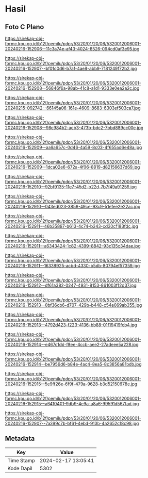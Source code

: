 # Hasil

## Foto C Plano

https://sirekap-obj-formc.kpu.go.id/b12f/pemilu/pdpr/53/20/01/20/06/5320012006001-20240216-152906--11c3a74e-af43-4024-8526-094cd0af3e95.jpg

https://sirekap-obj-formc.kpu.go.id/b12f/pemilu/pdpr/53/20/01/20/06/5320012006001-20240216-152907--bf01c0d6-b7af-4ae8-abb9-7181249f72b2.jpg

https://sirekap-obj-formc.kpu.go.id/b12f/pemilu/pdpr/53/20/01/20/06/5320012006001-20240216-152908--56846f6a-98ab-41c8-a1d1-9333e0ea2a2c.jpg

https://sirekap-obj-formc.kpu.go.id/b12f/pemilu/pdpr/53/20/01/20/06/5320012006001-20240215-092742--66145a06-161e-4609-8683-6303ef503ca7.jpg

https://sirekap-obj-formc.kpu.go.id/b12f/pemilu/pdpr/53/20/01/20/06/5320012006001-20240216-152908--98c984b2-acb3-473b-bdc2-7bbd889cc00e.jpg

https://sirekap-obj-formc.kpu.go.id/b12f/pemilu/pdpr/53/20/01/20/06/5320012006001-20240216-152909--aa6a657c-0d46-4a59-8c03-4f655ad6e48a.jpg

https://sirekap-obj-formc.kpu.go.id/b12f/pemilu/pdpr/53/20/01/20/06/5320012006001-20240216-152909--1dca02e6-672a-4f06-8919-d82156637d69.jpg

https://sirekap-obj-formc.kpu.go.id/b12f/pemilu/pdpr/53/20/01/20/06/5320012006001-20240216-152910--92bf9135-11e7-45d2-b22d-7b7f49a91259.jpg

https://sirekap-obj-formc.kpu.go.id/b12f/pemilu/pdpr/53/20/01/20/06/5320012006001-20240216-152910--043ed023-3858-49ce-93c9-51efee2e22ac.jpg

https://sirekap-obj-formc.kpu.go.id/b12f/pemilu/pdpr/53/20/01/20/06/5320012006001-20240216-152911--46b35897-b613-4c74-b343-cd30cf183fdc.jpg

https://sirekap-obj-formc.kpu.go.id/b12f/pemilu/pdpr/53/20/01/20/06/5320012006001-20240216-152911--a6343424-1c82-4399-8842-93c135c34dae.jpg

https://sirekap-obj-formc.kpu.go.id/b12f/pemilu/pdpr/53/20/01/20/06/5320012006001-20240216-152911--16338925-acbd-4330-b5db-80794ef57359.jpg

https://sirekap-obj-formc.kpu.go.id/b12f/pemilu/pdpr/53/20/01/20/06/5320012006001-20240216-152912--df61a382-0247-4931-8153-861003f12d37.jpg

https://sirekap-obj-formc.kpu.go.id/b12f/pemilu/pdpr/53/20/01/20/06/5320012006001-20240216-152913--0bf36cb6-d707-429b-b448-c54e069ab355.jpg

https://sirekap-obj-formc.kpu.go.id/b12f/pemilu/pdpr/53/20/01/20/06/5320012006001-20240216-152913--4792d423-f223-4136-bb88-01f19419fcb4.jpg

https://sirekap-obj-formc.kpu.go.id/b12f/pemilu/pdpr/53/20/01/20/06/5320012006001-20240216-152914--e467c1dd-f8ee-4ccb-aee2-27adeee5a228.jpg

https://sirekap-obj-formc.kpu.go.id/b12f/pemilu/pdpr/53/20/01/20/06/5320012006001-20240216-152914--be7956d6-b84e-4ac4-8ea5-8c3856a81bdb.jpg

https://sirekap-obj-formc.kpu.go.id/b12f/pemilu/pdpr/53/20/01/20/06/5320012006001-20240216-152915--5e9ff26e-6f9f-479a-9628-b3d52150678e.jpg

https://sirekap-obj-formc.kpu.go.id/b12f/pemilu/pdpr/53/20/01/20/06/5320012006001-20240216-152915--a6410401-9db9-4e9a-a8a6-99591d567fad.jpg

https://sirekap-obj-formc.kpu.go.id/b12f/pemilu/pdpr/53/20/01/20/06/5320012006001-20240216-152907--7a399c7b-bf61-4ebd-913b-4a2652c18c98.jpg


## Metadata

| Key        | Value               |
| ---------- | ------------------- |
| Time Stamp | 2024-02-17 13:05:41 |
| Kode Dapil | 5302                |



